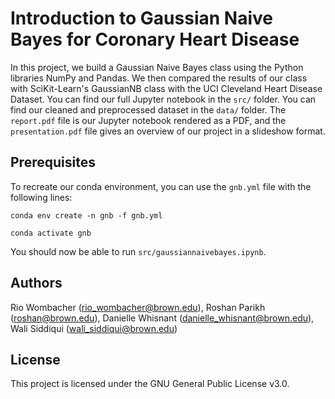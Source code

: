 # Introduction to Gaussian Naive Bayes for Coronary Heart Disease
In this project, we build a Gaussian Naive Bayes class using the Python libraries NumPy and Pandas. We then compared the results of our class with SciKit-Learn's GaussianNB class with the UCI Cleveland Heart Disease Dataset. You can find our full Jupyter notebook in the `src/` folder. You can find our cleaned and preprocessed dataset in the `data/` folder. The `report.pdf` file is our Jupyter notebook rendered as a PDF, and the `presentation.pdf` file gives an overview of our project in a slideshow format.

## Prerequisites
To recreate our conda environment, you can use the `gnb.yml` file with the following lines:

`conda env create -n gnb -f gnb.yml`

`conda activate gnb`

You should now be able to run `src/gaussiannaivebayes.ipynb`.

## Authors
Rio Wombacher (rio_wombacher@brown.edu), Roshan Parikh (roshan@brown.edu), Danielle Whisnant (danielle_whisnant@brown.edu), Wali Siddiqui (wali_siddiqui@brown.edu)

## License
This project is licensed under the GNU General Public License v3.0.
